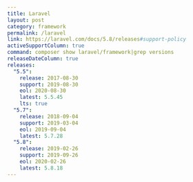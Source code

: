 ```yaml
---
title: Laravel
layout: post
category: framework
permalink: /laravel
link: https://laravel.com/docs/5.8/releases#support-policy
activeSupportColumn: true
command: composer show laravel/framework|grep versions
releaseDateColumn: true
releases:
  "5.5":
    release: 2017-08-30
    support: 2019-08-30
    eol: 2020-08-30
    latest: 5.5.45
    lts: true
  "5.7":
    release: 2018-09-04
    support: 2019-03-04
    eol: 2019-09-04
    latest: 5.7.28
  "5.8":
    release: 2019-02-26
    support: 2019-09-26
    eol: 2020-02-26
    latest: 5.8.18
---
```

